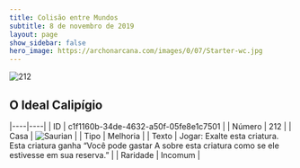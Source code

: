 ```yaml
---
title: Colisão entre Mundos
subtitle: 8 de novembro de 2019
layout: page
show_sidebar: false
hero_image: https://archonarcana.com/images/0/07/Starter-wc.jpg
---
```


![212](https://cdn.keyforgegame.com/media/card_front/pt/452_212_7C332QWRX4W7_pt.png)

## O Ideal Calipígio

|----|----|
| ID | c1f1160b-34de-4632-a50f-05fe8e1c7501 |
| Número | 212 |
| Casa | ![Saurian](https://archonarcana.com/images/thumb/9/9e/Saurian_P.png/22px-Saurian_P.png "Sauro") |
| Tipo | Melhoria |
| Texto | Jogar: Exalte esta criatura. Esta criatura ganha “Você pode gastar A sobre esta criatura como  se ele estivesse em sua reserva.” |
| Raridade | Incomum |
